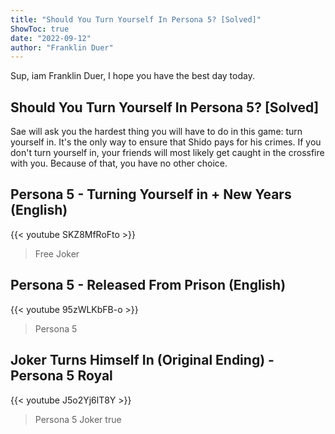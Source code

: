 ```yaml
---
title: "Should You Turn Yourself In Persona 5? [Solved]"
ShowToc: true 
date: "2022-09-12"
author: "Franklin Duer" 
---
```


Sup, iam Franklin Duer, I hope you have the best day today.
## Should You Turn Yourself In Persona 5? [Solved]
Sae will ask you the hardest thing you will have to do in this game: turn yourself in. It's the only way to ensure that Shido pays for his crimes. If you don't turn yourself in, your friends will most likely get caught in the crossfire with you. Because of that, you have no other choice.

## Persona 5 - Turning Yourself in + New Years (English)
{{< youtube SKZ8MfRoFto >}}
>Free Joker 

## Persona 5 - Released From Prison (English)
{{< youtube 95zWLKbFB-o >}}
>Persona 5

## Joker Turns Himself In (Original Ending) - Persona 5 Royal
{{< youtube J5o2Yj6lT8Y >}}
>Persona 5 Joker true

